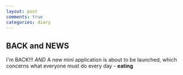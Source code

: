 ```yaml
---
layout: post
comments: true
categories: diary
---
```

## BACK and NEWS

I'm BACK!!!
*AND*
A new mini application is about to be launched, which concerns what everyone must do every day - **eating**
